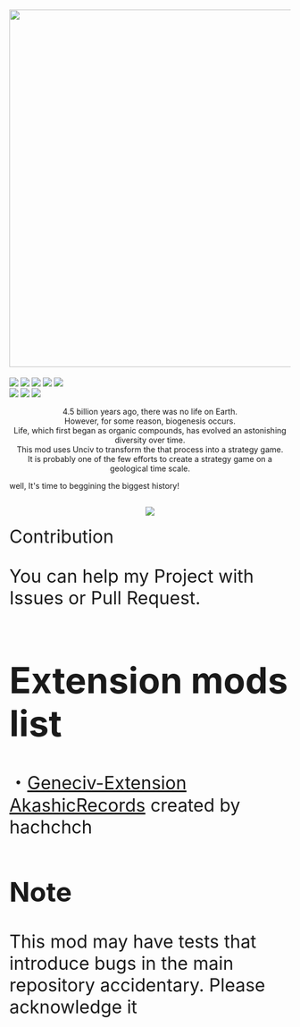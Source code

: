<h1 align="center"><img src="https://raw.githubusercontent.com/hachchch/-Geneciv-/master/preview.png"　width="640" height="640"></h1>
<i align="center"><img src="https://raw.githubusercontent.com/hachchch/-Geneciv-/master/extraImages/PlanetEarth.png">
<img src="https://raw.githubusercontent.com/hachchch/-Geneciv-/master/extraImages/Moon.png">
<img src="https://raw.githubusercontent.com/hachchch/-Geneciv-/master/extraImages/OrganicCompound.png">
<img src="https://raw.githubusercontent.com/hachchch/-Geneciv-/master/extraImages/AsexualReproduction.png">
<img src="https://raw.githubusercontent.com/hachchch/-Geneciv-/master/extraImages/Nucleus.png"><br>
<img src="https://raw.githubusercontent.com/hachchch/-Geneciv-/master/extraImages/Jellyfishes.png">
<img src="https://raw.githubusercontent.com/hachchch/-Geneciv-/master/extraImages/FishAges.png">
<img src="https://raw.githubusercontent.com/hachchch/-Geneciv-/master/extraImages/Landing.png"></i>
<p align="center">4.5 billion years ago, there was no life on Earth.<br>
However, for some reason, biogenesis occurs.<br>
Life, which first began as organic compounds, has evolved an astonishing diversity over time.<br>
This mod uses Unciv to transform the that process into a strategy game.<br>
It is probably one of the few efforts to create a strategy game on a geological time scale.</p>
<p2 align="center">well, It's time to beggining the biggest history!</p2>
<h2 align="center"><img src="https://raw.githubusercontent.com/hachchch/-Geneciv-/master/extraImages/oldpreview.png"></h2>

<d1 align="center"><font size="6">Contribution</d1>

<p>You can help my Project with Issues or Pull Request.</p>

# Extension mods list

<p>・<a href="https://github.com/hachchch/-Geneciv-Extension-AkashicRecords">Geneciv-Extension AkashicRecords</a> created by hachchch</p>

## Note

<p>This mod may have tests that introduce bugs in the main repository accidentary. Please acknowledge it</p>
